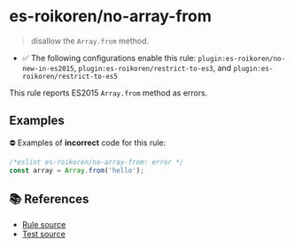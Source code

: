 # es-roikoren/no-array-from
> disallow the `Array.from` method.

- ✅ The following configurations enable this rule: `plugin:es-roikoren/no-new-in-es2015`, `plugin:es-roikoren/restrict-to-es3`, and `plugin:es-roikoren/restrict-to-es5`

This rule reports ES2015 `Array.from` method as errors.

## Examples

⛔ Examples of **incorrect** code for this rule:

```js
/*eslint es-roikoren/no-array-from: error */
const array = Array.from('hello');
```

## 📚 References

- [Rule source](https://github.com/roikoren755/eslint-plugin-es/blob/v0.0.7/src/rules/no-array-from.ts)
- [Test source](https://github.com/roikoren755/eslint-plugin-es/blob/v0.0.7/tests/src/rules/no-array-from.ts)
